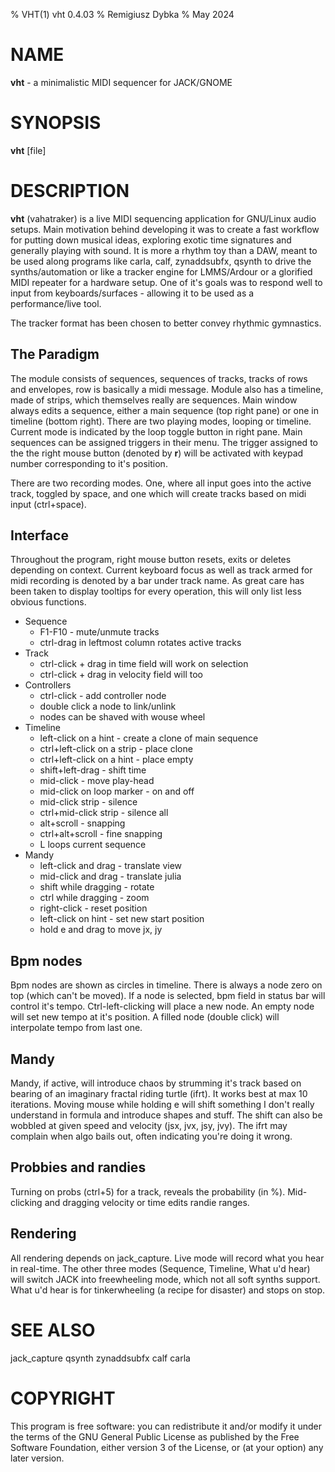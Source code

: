 % VHT(1) vht 0.4.03
% Remigiusz Dybka
% May 2024

# NAME
**vht** - a minimalistic MIDI sequencer for JACK/GNOME

# SYNOPSIS
**vht** [file]

# DESCRIPTION
**vht** (vahatraker) is a live MIDI sequencing application for GNU/Linux audio setups.
Main motivation behind developing it was to create a fast workflow for putting down musical
ideas, exploring exotic time signatures and generally playing with sound. It is more a
rhythm toy than a DAW, meant to be used along programs like carla, calf, zynaddsubfx,
qsynth to drive the synths/automation or like a tracker engine for LMMS/Ardour or a glorified MIDI
repeater for a hardware setup. One of it's goals was to respond well to input from
keyboards/surfaces - allowing it to be used as a performance/live tool.

The tracker format has been chosen to better convey rhythmic gymnastics.

## The Paradigm
The module consists of sequences, sequences of tracks, tracks of rows and envelopes, row is basically a midi message.
Module also has a timeline, made of strips, which themselves really are sequences. Main window always edits a sequence,
either a main sequence (top right pane) or one in timeline (bottom right). There are two playing modes, looping or
timeline. Current mode is indicated by the loop toggle button in right pane. Main sequences can be assigned
triggers in their menu. The trigger assigned to the the right mouse button (denoted by **r**)
will be activated with keypad number corresponding to it's position.

There are two recording modes. One, where all input goes into the active track, toggled by space,
and one which will create tracks based on midi input (ctrl+space).

## Interface
Throughout the program, right mouse button resets, exits or deletes depending on context. Current keyboard focus
as well as track armed for midi recording is denoted by a bar under track name. As great care has been taken to
display tooltips for every operation, this will only list less obvious functions.

- Sequence
    - F1-F10 - mute/unmute tracks
    - ctrl-drag in leftmost column rotates active tracks
- Track
    - ctrl-click + drag in time field will work on selection
    - ctrl-click + drag in velocity field will too
- Controllers
    - ctrl-click - add controller node
    - double click a node to link/unlink
    - nodes can be shaved with wouse wheel
- Timeline
    - left-click on a hint - create a clone of main sequence
    - ctrl+left-click on a strip - place clone
    - ctrl+left-click on a hint - place empty
    - shift+left-drag - shift time
    - mid-click - move play-head
    - mid-click on loop marker - on and off
    - mid-click strip - silence
    - ctrl+mid-click strip - silence all
    - alt+scroll - snapping
    - ctrl+alt+scroll - fine snapping
    - L loops current sequence
- Mandy
    - left-click and drag - translate view
    - mid-click and drag - translate julia
    - shift while dragging - rotate
    - ctrl while dragging - zoom
    - right-click - reset position
    - left-click on hint - set new start position
    - hold e and drag to move jx, jy

## Bpm nodes
Bpm nodes are shown as circles in timeline. There is always a node zero on top (which can't be moved).
If a node is selected, bpm field in status bar will control it's tempo. Ctrl-left-clicking will place
a new node. An empty node will set new tempo at it's position. A filled node (double click) will
interpolate tempo from last one.

## Mandy
Mandy, if active, will introduce chaos by strumming it's track based on bearing of an imaginary fractal
riding turtle (ifrt). It works best at max 10 iterations. Moving mouse while holding e will shift something
I don't really understand in formula and introduce shapes and stuff. The shift can also be wobbled at given
speed and velocity (jsx, jvx, jsy, jvy). The ifrt may complain when algo bails out, often indicating
you're doing it wrong.

## Probbies and randies
Turning on probs (ctrl+5) for a track, reveals the probability (in %). Mid-clicking and dragging velocity or time
edits randie ranges.

## Rendering
All rendering depends on jack_capture. Live mode will record what you hear in real-time. The other three modes
(Sequence, Timeline, What u'd hear) will switch JACK into freewheeling mode, which not all soft synths support.
What u'd hear is for tinkerwheeling (a recipe for disaster) and stops on stop.

# SEE ALSO
jack_capture qsynth zynaddsubfx calf carla

# COPYRIGHT
This program is free software: you can redistribute it and/or modify
it under the terms of the GNU General Public License as published by
the Free Software Foundation, either version 3 of the License, or
(at your option) any later version.
